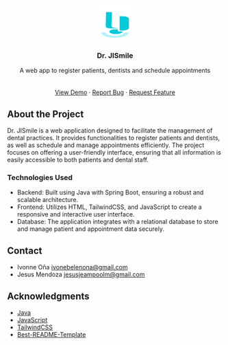 <div align="center">
  <a href="https://github.com/credu/Proyecto-Integrador-Backend-I">
    <img src="src/main/resources/static/src/assets/img/logo.svg" alt="Logo" width="80" height="80">
  </a>

<h3 align="center">Dr. JISmile</h3>

  <p align="center">
    A web app to register patients, dentists and schedule appointments
    <br />
    <!-- Todo: Javadoc Space -->
    <!-- <a href="https://github.com/credu/Proyecto-Integrador-Backend-I"><strong>Explore the docs »</strong></a> -->
    <br />
    <br />
    <a href="https://www.figma.com/proto/zlCBgdoFvXBHfW25LnLqch/Odontologo?node-id=77-2499&node-type=frame&t=xxrI0E2XlXME3EkK-1&scaling=scale-down&content-scaling=fixed&page-id=0%3A1&starting-point-node-id=77%3A2499&hotspot-hints=0">View Demo</a>
    ·
    <a href="https://github.com/credu/Proyecto-Integrador-Backend-I/issues/new?labels=bug&template=bug-report---.md">Report Bug</a>
    ·
    <a href="https://github.com/credu/Proyecto-Integrador-Backend-I/issues/new?labels=enhancement&template=feature-request---.md">Request Feature</a>
  </p>
</div>

## About the Project

Dr. JISmile is a web application designed to facilitate the management of dental practices. It provides functionalities to register patients and dentists, as well as schedule and manage appointments efficiently. The project focuses on offering a user-friendly interface, ensuring that all information is easily accessible to both patients and dental staff.

### Technologies Used

-   Backend: Built using Java with Spring Boot, ensuring a robust and scalable architecture.
-   Frontend: Utilizes HTML, TailwindCSS, and JavaScript to create a responsive and interactive user interface.
-   Database: The application integrates with a relational database to store and manage patient and appointment data securely.

## Contact

-   Ivonne Oña ivonebelenona@gmail.com
-   Jesus Mendoza jesusjeampoolm@gmail.com

## Acknowledgments

-   [Java](https://www.java.com/es/download/help/whatis_java.html)
-   [JavaScript](https://www.javascript.com/)
-   [TailwindCSS](https://tailwindcss.com/)
-   [Best-README-Template](https://github.com/othneildrew/Best-README-Template)
